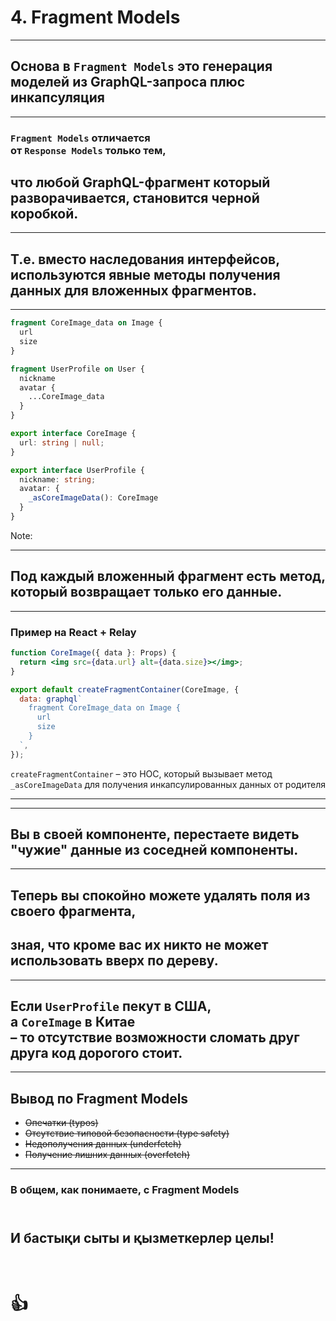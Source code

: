 # 4. Fragment Models

-----

## Основа в `Fragment Models` это генерация моделей из GraphQL-запроса плюс <span class="green">инкапсуляция</span>

-----

### `Fragment Models` отличается <br/>от `Response Models` только тем,

## что любой GraphQL-фрагмент который разворачивается, становится черной коробкой. <!-- .element: class="fragment green" -->

-----

## Т.е. вместо наследования интерфейсов, используются явные методы получения данных для вложенных фрагментов.

-----

```graphql
fragment CoreImage_data on Image {
  url
  size
}

fragment UserProfile on User {
  nickname
  avatar {
    ...CoreImage_data
  }
}

```

```typescript
export interface CoreImage {
  url: string | null;
}

export interface UserProfile {
  nickname: string;
  avatar: {
    _asCoreImageData(): CoreImage
  }
}

```

<span class="fragment" data-code-focus="9" data-code-block="1" />
<span class="fragment" data-code-focus="8" data-code-block="2" />

Note:
<!-- ```graphql
fragment UserProfile on User {
  ...AppPic
}

# Squares App fragment
fragment AppPic on HasPicture {
  squarePic: picture(style: SQUARE) {
    ...CoreImage
  }
}
```

```java
// Shared across apps
interface UserProfile {
  AppPic asAppPic();
}
interface CoreImage { ... }

// Squares App model
interface AppPic {
  SquarePic getSquarePic();

  interface SquarePic {
    CoreImage asCoreImage();
  }
}
``` -->

-----

## Под каждый вложенный фрагмент есть метод, который возвращает только его данные.

-----

### Пример на React + Relay

```jsx
function CoreImage({ data }: Props) {
  return <img src={data.url} alt={data.size}></img>;
}

export default createFragmentContainer(CoreImage, {
  data: graphql`
    fragment CoreImage_data on Image {
      url
      size
    }
  `,
});

```

<span class="fragment" data-code-focus="5" data-code-block="1">
  <code>createFragmentContainer</code> – это HOC, который вызывает метод <code>_asCoreImageData</code> для получения инкапсулированных данных от родителя
</span>

-----

<span class="fragment" style="position: absolute; width: 100%; margin-left: -50%">
  <img src="./fmodel1.svg" class="plain" />
</span>
  
<span class="fragment" style="position: absolute; width: 100%; margin-left: -50%">
  <img src="./fmodel2.svg" class="plain" />
</span>

<span class="fragment" style="position: absolute; width: 100%; margin-left: -50%">
  <img src="./fmodel3.svg" class="plain" />
</span>

<span class="fragment" style="position: absolute; width: 100%; margin-left: -50%">
  <img src="./fmodel4.svg" class="plain" />
</span>

<span class="fragment" style="position: absolute; width: 100%; margin-left: -50%">
  <img src="./fmodel5.svg" class="plain" />
</span>

<span class="fragment" style="position: absolute; width: 100%; margin-left: -50%">
  <img src="./fmodel6.svg" class="plain" />
</span>

-----


## Вы в своей компоненте, перестаете видеть "чужие" данные из соседней компоненты. <!-- .element: class="green" -->

-----

## Теперь вы спокойно можете удалять поля из своего фрагмента,

## зная, что кроме вас их никто не может использовать вверх по дереву. <!-- .element: class="fragment orange" -->

-----

## Если `UserProfile` пекут в США, <br/> а `CoreImage` в Китае <br/>– то отсутствие возможности сломать друг друга код дорогого стоит.  

-----

## Вывод по Fragment Models

- ~~Опечатки (typos)~~ <!-- .element: class="fragment green" -->
- ~~Отсутствие типовой безопасности (type safety)~~ <!-- .element: class="fragment green" -->
- ~~Недополучения данных (underfetch)~~ <!-- .element: class="fragment green" -->
- ~~Получение лишних данных (overfetch)~~ <!-- .element: class="fragment green" -->

-----

### В общем, как понимаете, с Fragment Models

## <br/>И бастықи сыты и қызметкерлер целы! <!-- .element: class="green" -->

# <br/> 👍
